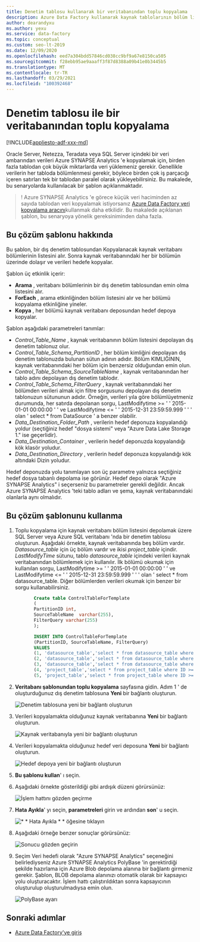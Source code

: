 ```yaml
---
title: Denetim tablosu kullanarak bir veritabanından toplu kopyalama
description: Azure Data Factory kullanarak kaynak tablolarının bölüm listesini depolamak için bir dış denetim tablosu kullanarak bir veritabanından toplu verileri kopyalamak için bir çözüm şablonu kullanmayı öğrenin.
author: dearandyxu
ms.author: yexu
ms.service: data-factory
ms.topic: conceptual
ms.custom: seo-lt-2019
ms.date: 12/09/2020
ms.openlocfilehash: eed7a304bdd57846cd038cc9bf9a67e8150ca505
ms.sourcegitcommit: f28ebb95ae9aaaff3f87d8388a09b41e0b3445b5
ms.translationtype: MT
ms.contentlocale: tr-TR
ms.lasthandoff: 03/29/2021
ms.locfileid: "100392468"
---
```

# <a name="bulk-copy-from-a-database-with-a-control-table"></a>Denetim tablosu ile bir veritabanından toplu kopyalama

[!INCLUDE[appliesto-adf-xxx-md](includes/appliesto-adf-xxx-md.md)]

Oracle Server, Netezza, Teradata veya SQL Server içindeki bir veri ambarından verileri Azure SYNAPSE Analytics 'e kopyalamak için, birden fazla tablodan çok büyük miktarlarda veri yüklemeniz gerekir. Genellikle verilerin her tabloda bölümlenmesi gerekir, böylece birden çok iş parçacığı içeren satırları tek bir tablodan paralel olarak yükleyebilirsiniz. Bu makalede, bu senaryolarda kullanılacak bir şablon açıklanmaktadır.

 >! Azure SYNAPSE Analytics 'e görece küçük veri haciminden az sayıda tablodan veri kopyalamak istiyorsanız [Azure Data Factory veri kopyalama aracını](copy-data-tool.md)kullanmak daha etkilidir. Bu makalede açıklanan şablon, bu senaryoya yönelik gereksiniminden daha fazla.

## <a name="about-this-solution-template"></a>Bu çözüm şablonu hakkında

Bu şablon, bir dış denetim tablosundan Kopyalanacak kaynak veritabanı bölümlerinin listesini alır. Sonra kaynak veritabanındaki her bir bölümün üzerinde dolaşır ve verileri hedefe kopyalar.

Şablon üç etkinlik içerir:
- **Arama** , veritabanı bölümlerinin bir dış denetim tablosundan emin olma listesini alır.
- **ForEach** , arama etkinliğinden bölüm listesini alır ve her bölümü kopyalama etkinliğine yineler.
- **Kopya** , her bölümü kaynak veritabanı deposundan hedef depoya kopyalar.

Şablon aşağıdaki parametreleri tanımlar:
- *Control_Table_Name* , kaynak veritabanının bölüm listesini depolayan dış denetim tablonuz olur.
- *Control_Table_Schema_PartitionID* , her bölüm kimliğini depolayan dış denetim tablonuzda bulunan sütun adının adıdır. Bölüm KIMLIĞININ, kaynak veritabanındaki her bölüm için benzersiz olduğundan emin olun.
- *Control_Table_Schema_SourceTableName* , kaynak veritabanından her tablo adını depolayan dış denetim tablodır.
- *Control_Table_Schema_FilterQuery* , kaynak veritabanındaki her bölümden verileri almak için filtre sorgusunu depolayan dış denetim tablonuzun sütununun adıdır. Örneğin, verileri yıla göre bölümlüyetmeniz durumunda, her satırda depolanan sorgu, LastModifytime >= ' ' 2015-01-01 00:00:00 ' ' ve LastModifytime <= ' ' 2015-12-31 23:59:59.999 ' ' ' olan ' select * from DataSource ' a benzer olabilir.
- *Data_Destination_Folder_Path* , verilerin hedef deponuza kopyalandığı yoldur (seçtiğiniz hedef "dosya sistemi" veya "Azure Data Lake Storage 1." ise geçerlidir). 
- *Data_Destination_Container* , verilerin hedef deponuzda kopyalandığı kök klasör yoludur. 
- *Data_Destination_Directory* , verilerin hedef deponuza kopyalandığı kök altındaki Dizin yoludur. 

Hedef deponuzda yolu tanımlayan son üç parametre yalnızca seçtiğiniz hedef dosya tabanlı depolama ise görünür. Hedef depo olarak "Azure SYNAPSE Analytics" i seçerseniz bu parametreler gerekli değildir. Ancak Azure SYNAPSE Analytics 'teki tablo adları ve şema, kaynak veritabanındaki olanlarla aynı olmalıdır.

## <a name="how-to-use-this-solution-template"></a>Bu çözüm şablonunu kullanma

1. Toplu kopyalama için kaynak veritabanı bölüm listesini depolamak üzere SQL Server veya Azure SQL veritabanı 'nda bir denetim tablosu oluşturun. Aşağıdaki örnekte, kaynak veritabanında beş bölüm vardır. *Datasource_table* için üç bölüm vardır ve ikisi *project_table* içindir. *LastModifyTime* sütunu, tablo *datasource_table* içindeki verileri kaynak veritabanından bölümlemek için kullanılır. İlk bölümü okumak için kullanılan sorgu, LastModifytime >= ' ' 2015-01-01 00:00:00 ' ' ve LastModifytime <= ' ' 2015-12-31 23:59:59.999 ' ' ' olan ' select * from datasource_table. Diğer bölümlerden verileri okumak için benzer bir sorgu kullanabilirsiniz.

     ```sql
            Create table ControlTableForTemplate
            (
            PartitionID int,
            SourceTableName  varchar(255),
            FilterQuery varchar(255)
            );

            INSERT INTO ControlTableForTemplate
            (PartitionID, SourceTableName, FilterQuery)
            VALUES
            (1, 'datasource_table','select * from datasource_table where LastModifytime >= ''2015-01-01 00:00:00'' and LastModifytime <= ''2015-12-31 23:59:59.999'''),
            (2, 'datasource_table','select * from datasource_table where LastModifytime >= ''2016-01-01 00:00:00'' and LastModifytime <= ''2016-12-31 23:59:59.999'''),
            (3, 'datasource_table','select * from datasource_table where LastModifytime >= ''2017-01-01 00:00:00'' and LastModifytime <= ''2017-12-31 23:59:59.999'''),
            (4, 'project_table','select * from project_table where ID >= 0 and ID < 1000'),
            (5, 'project_table','select * from project_table where ID >= 1000 and ID < 2000');
    ```

2. **Veritabanı şablonundan toplu kopyalama** sayfasına gidin. Adım 1 ' de oluşturduğunuz dış denetim tablosuna **Yeni** bir bağlantı oluşturun.

    ![Denetim tablosuna yeni bir bağlantı oluşturun](media/solution-template-bulk-copy-with-control-table/BulkCopyfromDB_with_ControlTable2.png)

3. Verileri kopyalamakta olduğunuz kaynak veritabanına **Yeni** bir bağlantı oluşturun.

    ![Kaynak veritabanıyla yeni bir bağlantı oluşturun](media/solution-template-bulk-copy-with-control-table/BulkCopyfromDB_with_ControlTable3.png)
    
4. Verileri kopyalamakta olduğunuz hedef veri deposuna **Yeni** bir bağlantı oluşturun.

    ![Hedef depoya yeni bir bağlantı oluşturun](media/solution-template-bulk-copy-with-control-table/BulkCopyfromDB_with_ControlTable4.png)

5. **Bu şablonu kullan**' ı seçin.

6. Aşağıdaki örnekte gösterildiği gibi ardışık düzeni görürsünüz:

    ![İşlem hattını gözden geçirme](media/solution-template-bulk-copy-with-control-table/BulkCopyfromDB_with_ControlTable6.png)

7. **Hata Ayıkla**' yı seçin, **parametreleri** girin ve ardından **son**' u seçin.

    ![* * Hata Ayıkla * * öğesine tıklayın](media/solution-template-bulk-copy-with-control-table/BulkCopyfromDB_with_ControlTable7.png)

8. Aşağıdaki örneğe benzer sonuçlar görürsünüz:

    ![Sonucu gözden geçirin](media/solution-template-bulk-copy-with-control-table/BulkCopyfromDB_with_ControlTable8.png)

9. Seçim Veri hedefi olarak "Azure SYNAPSE Analytics" seçeneğini belirlediyseniz Azure SYNAPSE Analytics PolyBase 'in gerektirdiği şekilde hazırlama için Azure Blob depolama alanına bir bağlantı girmeniz gerekir. Şablon, BLOB depolama alanınızı otomatik olarak bir kapsayıcı yolu oluşturacaktır. İşlem hattı çalıştırıldıktan sonra kapsayıcının oluşturulup oluşturulmadıysa emin olun.
    
    ![PolyBase ayarı](media/solution-template-bulk-copy-with-control-table/BulkCopyfromDB_with_ControlTable9.png)
       
## <a name="next-steps"></a>Sonraki adımlar

- [Azure Data Factory'ye giriş](introduction.md)
